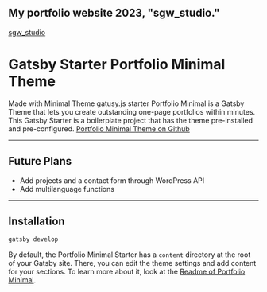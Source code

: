 ## My portfolio website 2023, "sgw_studio."

[sgw_studio](http://shagawa.work/)

# Gatsby Starter Portfolio Minimal Theme

Made with Minimal Theme gatusy.js starter Portfolio Minimal is a Gatsby Theme that lets you create outstanding one-page portfolios within minutes. This Gatsby Starter is a boilerplate project that has the theme pre-installed and pre-configured.
[Portfolio Minimal Theme on Github](https://github.com/konstantinmuenster/gatsby-theme-portfolio-minimal)

---

## Future Plans

- Add projects and a contact form through WordPress API
- Add multilanguage functions

---

## Installation

```sh
gatsby develop
```

By default, the Portfolio Minimal Starter has a `content` directory at the root of your Gatsby site. There, you can edit the theme settings and add content for your sections. To learn more about it, look at the [Readme of Portfolio Minimal](https://github.com/konstantinmuenster/gatsby-theme-portfolio-minimal/tree/main/gatsby-theme-portfolio-minimal#readme).
